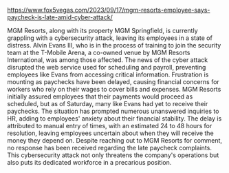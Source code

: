 https://www.fox5vegas.com/2023/09/17/mgm-resorts-employee-says-paycheck-is-late-amid-cyber-attack/


MGM Resorts, along with its property MGM Springfield, is currently grappling with a cybersecurity attack, leaving its employees in a state of distress. Alvin Evans III, who is in the process of training to join the security team at the T-Mobile Arena, a co-owned venue by MGM Resorts International, was among those affected. The news of the cyber attack disrupted the web service used for scheduling and payroll, preventing employees like Evans from accessing critical information. Frustration is mounting as paychecks have been delayed, causing financial concerns for workers who rely on their wages to cover bills and expenses. MGM Resorts initially assured employees that their payments would proceed as scheduled, but as of Saturday, many like Evans had yet to receive their paychecks. The situation has prompted numerous unanswered inquiries to HR, adding to employees' anxiety about their financial stability. The delay is attributed to manual entry of times, with an estimated 24 to 48 hours for resolution, leaving employees uncertain about when they will receive the money they depend on. Despite reaching out to MGM Resorts for comment, no response has been received regarding the late paycheck complaints. This cybersecurity attack not only threatens the company's operations but also puts its dedicated workforce in a precarious position.